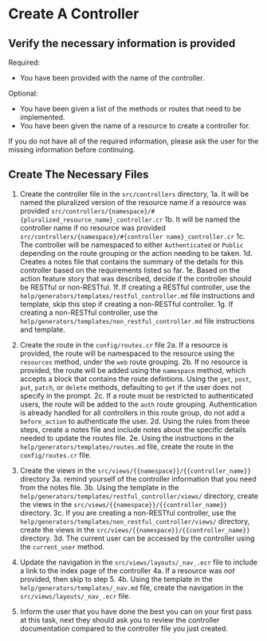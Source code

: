 # Create A Controller

## Verify the necessary information is provided

Required:
- You have been provided with the name of the controller.

Optional:
- You have been given a list of the methods or routes that need to be implemented.
- You have been given the name of a resource to create a controller for.

If you do not have all of the required information, please ask the user for the missing information before continuing.

## Create The Necessary Files

1. Create the controller file in the `src/controllers` directory, 
    1a. It will be named the pluralized version of the resource name if a resource was provided `src/controllers/{namespace}/#{pluralized_resource_name}_controller.cr`
    1b. It will be named the controller name if no resource was provided `src/controllers/{namespace}/#{controller name}_controller.cr`
    1c. The controller will be namespaced to either `Authenticated` or `Public` depending on the route grouping or the action needing to be taken.
    1d. Creates a notes file that contains the summary of the details for this controller based on the requirements listed so far.
    1e. Based on the action feature story that was described, decide if the controller should be RESTful or non-RESTful.
    1f. If creating a RESTful controller, use the `help/generators/templates/restful_controller.md` file instructions and template, skip this step if creating a non-RESTful controller.
    1g. If creating a non-RESTful controller, use the `help/generators/templates/non_restful_controller.md` file instructions and template.

2. Create the route in the `config/routes.cr` file
    2a. If a resource is provided, the route will be namespaced to the resource using the `resources` method, under the `web` route grouping.
    2b. If no resource is provided, the route will be added using the `namespace` method, which accepts a block that contains the route defintions. Using the `get`, `post`, `put`, `patch`, or `delete` methods, defaulting to `get` if the user does not specify in the prompt.
    2c. If a route must be restricted to authenticated users, the route will be added to the `auth` route grouping. Authentication is already handled for all controllers in this route group, do not add a `before_action` to authenticate the user.
    2d. Using the rules from these steps, create a notes file and include notes about the specific details needed to update the routes file.
    2e. Using the instructions in the `help/generators/templates/routes.md` file, create the route in the `config/routes.cr` file.


3. Create the views in the `src/views/{{namespace}}/{{controller_name}}` directory
    3a. remind yourself of the controller information that you need from the notes file.
    3b. Using the template in the `help/generators/templates/restful_controller/views/` directory, create the views in the `src/views/{{namespace}}/{{controller_name}}` directory.
    3c. If you are creating a non-RESTful controller, use the `help/generators/templates/non_restful_controller/views/` directory, create the views in the `src/views/{{namespace}}/{{controller_name}}` directory.
    3d. The current user can be accessed by the controller using the `current_user` method.


4. Update  the navigation in the `src/views/layouts/_nav_.ecr` file to include a link to the index page of the controller
    4a. If a resource was _not_ provided, then skip to step 5.
    4b. Using the template in the `help/generators/templates/_nav.md` file, create the navigation in the `src/views/layouts/_nav_.ecr` file.

5. Inform the user that you have done the best you can on your first pass at this task, next they should ask you to review the controller documentation compared to the controller file you just created.